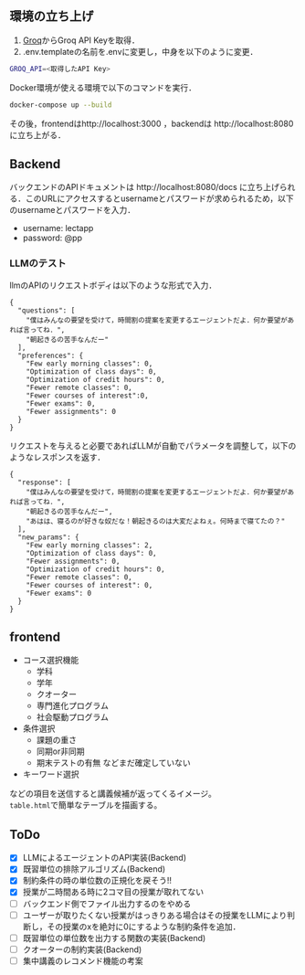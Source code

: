## 環境の立ち上げ
1. [Groq](https://console.groq.com/keys)からGroq API Keyを取得．
2. .env.templateの名前を.envに変更し，中身を以下のように変更．
```bash
GROQ_API=<取得したAPI Key>
```
Docker環境が使える環境で以下のコマンドを実行．
```bash
docker-compose up --build
```
その後，frontendはhttp://localhost:3000 ，backendは http://localhost:8080に立ち上がる．

## Backend
バックエンドのAPIドキュメントは
http://localhost:8080/docs に立ち上げられる．このURLにアクセスするとusernameとパスワードが求められるため，以下のusernameとパスワードを入力．
- username: lectapp
- password: @pp
### LLMのテスト
llmのAPIのリクエストボディは以下のような形式で入力．
```
{
  "questions": [
    "僕はみんなの要望を受けて，時間割の提案を変更するエージェントだよ．何か要望があれば言ってね．",
    "朝起きるの苦手なんだー"
  ],
  "preferences": {
    "Few early morning classes": 0,
    "Optimization of class days": 0,
    "Optimization of credit hours": 0,
    "Fewer remote classes": 0,
    "Fewer courses of interest":0,
    "Fewer exams": 0,
    "Fewer assignments": 0
  }
}
```

リクエストを与えると必要であればLLMが自動でパラメータを調整して，以下のようなレスポンスを返す．
```
{
  "response": [
    "僕はみんなの要望を受けて，時間割の提案を変更するエージェントだよ．何か要望があれば言ってね．",
    "朝起きるの苦手なんだー",
    "あはは、寝るのが好きな奴だな！朝起きるのは大変だよねぇ。何時まで寝てたの？"
  ],
  "new_params": {
    "Few early morning classes": 2,
    "Optimization of class days": 0,
    "Fewer assignments": 0,
    "Optimization of credit hours": 0,
    "Fewer remote classes": 0,
    "Fewer courses of interest": 0,
    "Fewer exams": 0
  }
}
```

## frontend
- コース選択機能
    - 学科
    - 学年
    - クオーター
    - 専門進化プログラム
    - 社会駆動プログラム
- 条件選択
    - 課題の重さ
    - 同期or非同期
    - 期末テストの有無
    などまだ確定していない
- キーワード選択

などの項目を送信すると講義候補が返ってくるイメージ。<br>
`table.html`で簡単なテーブルを描画する。

## ToDo
- [x] LLMによるエージェントのAPI実装(Backend)
- [x] 既習単位の排除アルゴリズム(Backend)
- [x] 制約条件の時の単位数の正規化を戻そう!!
- [x] 授業が二時間ある時に2コマ目の授業が取れてない
- [ ] バックエンド側でファイル出力するのをやめる
- [ ] ユーザーが取りたくない授業がはっきりある場合はその授業をLLMにより判断し，その授業のxを絶対に0にするような制約条件を追加．
- [ ] 既習単位の単位数を出力する関数の実装(Backend)
- [ ] クオーターの制約実装(Backend)
- [ ] 集中講義のレコメンド機能の考案